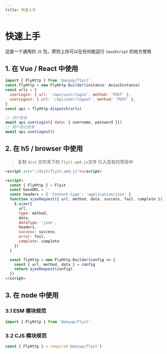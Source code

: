 ```yaml
---
title: 快速上手
---
```


# 快速上手

这是一个通用的 `JS` 包，原则上你可以在任何能运行 `JavaScript` 的地方使用

## 1. 在 Vue / React 中使用

```js
import { FlyHttp } from '@anyup/flyit'
const flyHttp = new FlyHttp.Builder(instance: AxiosInstance)
const urls = {
  userLogin: { url: '/api/user/login', method: 'POST' },
  userLogout: { url: '/api/user/logout', method: 'POST' },
}
const api = flyHttp.dispatch(urls)

// 用户登录
await api.userLogin({ data: { username, password }})
// 用户退出登录
await api.userLogout()
```

## 2. 在 h5 / browser 中使用

> 复制 `dist` 文件夹下的 `flyit.umd.js`文件 引入现有的项目中

```html
<script src="./dist/flyit.umd.js"></script>

<script>
  const { FlyHttp } = Flyit
  const baseURL = ''
  const headers = { 'Content-type': 'application/json' }
  function ajaxRequest({ url, method, data, success, fail, complete }) {
    $.ajax({
      url,
      type: method,
      data,
      dataType: 'json',
      headers,
      success: success,
      error: fail,
      complete: complete
    })
  }

  const flyHttp = new FlyHttp.Builder(config => {
    const { url, method, data } = config
    return ajaxRequest(config)
  })
</script>
```

## 3. 在 node 中使用

### 3.1 ESM 模块规范

```js
import { FlyHttp } from '@anyup/flyit'
```

### 3.2 CJS 模块规范

```js
const { FlyHttp } = require('@anyup/flyit')
```
